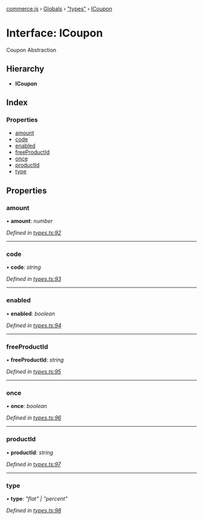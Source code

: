 [commerce.js](../README.md) › [Globals](../globals.md) › ["types"](../modules/_types_.md) › [ICoupon](_types_.icoupon.md)

# Interface: ICoupon

Coupon Abstraction

## Hierarchy

* **ICoupon**

## Index

### Properties

* [amount](_types_.icoupon.md#amount)
* [code](_types_.icoupon.md#code)
* [enabled](_types_.icoupon.md#enabled)
* [freeProductId](_types_.icoupon.md#freeproductid)
* [once](_types_.icoupon.md#once)
* [productId](_types_.icoupon.md#productid)
* [type](_types_.icoupon.md#type)

## Properties

###  amount

• **amount**: *number*

*Defined in [types.ts:92](https://github.com/shopjs/commerce.js/blob/87d7367/src/types.ts#L92)*

___

###  code

• **code**: *string*

*Defined in [types.ts:93](https://github.com/shopjs/commerce.js/blob/87d7367/src/types.ts#L93)*

___

###  enabled

• **enabled**: *boolean*

*Defined in [types.ts:94](https://github.com/shopjs/commerce.js/blob/87d7367/src/types.ts#L94)*

___

###  freeProductId

• **freeProductId**: *string*

*Defined in [types.ts:95](https://github.com/shopjs/commerce.js/blob/87d7367/src/types.ts#L95)*

___

###  once

• **once**: *boolean*

*Defined in [types.ts:96](https://github.com/shopjs/commerce.js/blob/87d7367/src/types.ts#L96)*

___

###  productId

• **productId**: *string*

*Defined in [types.ts:97](https://github.com/shopjs/commerce.js/blob/87d7367/src/types.ts#L97)*

___

###  type

• **type**: *"flat" | "percent"*

*Defined in [types.ts:98](https://github.com/shopjs/commerce.js/blob/87d7367/src/types.ts#L98)*
